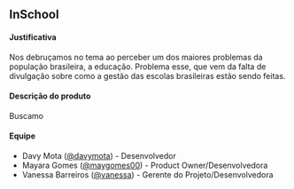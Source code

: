 ## InSchool

#### Justificativa
Nos debruçamos no tema ao perceber um dos maiores problemas da população brasileira, a educação. Problema esse, que vem da falta de divulgação sobre como a gestão das escolas brasileiras estão sendo feitas.  

#### Descrição do produto
Buscamo


#### Equipe
* Davy Mota ([@davymota](https://github.com/davymota)) - Desenvolvedor
* Mayara Gomes ([@maygomes00](https://github.com/maygomes00)) - Product Owner/Desenvolvedora
* Vanessa Barreiros ([@vanessa](https://github.com/vanessa)) - Gerente do Projeto/Desenvolvedora